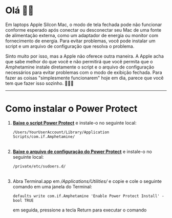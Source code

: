 # Olá 👋🏼

Em laptops Apple Silcon Mac, o modo de tela fechada pode não funcionar conforme esperado após conectar ou desconectar seu Mac de uma fonte de alimentação externa, como um adaptador de energia ou monitor com fornecimento de energia. Para evitar problemas, você pode instalar um script e um arquivo de configuração que resolva o problema.

Sinto muito por isso, mas a Apple não oferece outra maneira. A Apple acha que sabe melhor do que você e não permitirá que você permita que o Amphetamine instale diretamente o script e o arquivo de configuração necessários para evitar problemas com o modo de exibição fechada. Para fazer as coisas "simplesmente funcionarem" hoje em dia, parece que você tem que fazer isso sozinho. 🔨💪🏼

---

# Como instalar o Power Protect

1. <b>[Baixe o script Power Protect](https://raw.githubusercontent.com/x74353/Amphetamine/master/Files/PowerProtect_Script.zip)</b> e instale-o no seguinte local:
   
     ```/Users/YourUserAccount/Library/Application Scripts/com.if.Amphetamine/```
   <BR><BR>

2. <b>[Baixe o arquivo de configuração do Power Protect](https://raw.githubusercontent.com/x74353/Amphetamine/master/Files/PowerProtect_Configuration.zip)</b> e instale-o no seguinte local:
   
     ```/private/etc/sudoers.d/```
 <BR><BR>
 
3. Abra Terminal.app em <i>/Applications/Utilities/</i> e copie e cole o seguinte comando em uma janela do Terminal:
   
     ```defaults write com.if.Amphetamine 'Enable Power Protect Install' -bool TRUE```

    em seguida, pressione a tecla Return para executar o comando
